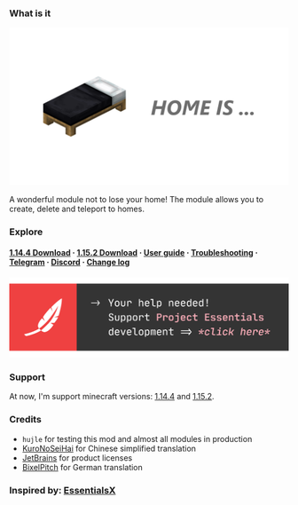 ### What is it

![](https://github.com/ProjectEssentials/ProjectEssentials-Assets/raw/ASSETS-20-Q2/assets/specific/home/header.png)

A wonderful module not to lose your home! The module allows you to create, delete and teleport to homes.

### Explore

#### [1.14.4 Download](https://github.com/ProjectEssentials/ProjectEssentials-Home/releases/download/2.0.0%2BMC-1.14.4/Project.Essentials.Home-2.0.0+MC-1.14.4.jar) · [1.15.2 Download](https://github.com/ProjectEssentials/ProjectEssentials-Home/releases/download/2.0.0%2BMC-1.15.2/Project.Essentials.Home-2.0.0+MC-1.15.2.jar) · [User guide](https://mairwunnx.gitbook.io/project-essentials/project-essentials-home#how-to-install) · [Troubleshooting](https://github.com/ProjectEssentials/ProjectEssentials-Home/issues/new/choose) · [Telegram](https://t.me/minecraftforge) · [Discord](https://discord.gg/VU9XZAt) · [Change log](changelog.md)

[![](https://github.com/ProjectEssentials/ProjectEssentials-Assets/raw/ASSETS-20-Q2/assets/common/support.png)](https://gist.github.com/MairwunNx/fda95062618db6880ef8ee06e1bba54f)

### Support

At now, I'm support minecraft versions: [1.14.4](https://github.com/ProjectEssentials/ProjectEssentials-Home/tree/MC-1.14.4) and [1.15.2](https://github.com/ProjectEssentials/ProjectEssentials-Home/tree/MC-1.15.2).

### Credits

- `hujle` for testing this mod and almost all modules in production
- [KuroNoSeiHai](https://github.com/KuroNoSeiHai) for Chinese simplified translation
- [JetBrains](https://www.jetbrains.com/) for product licenses
- [BixelPitch](https://github.com/BixelPitch) for German translation

### Inspired by: [EssentialsX](https://github.com/EssentialsX)
